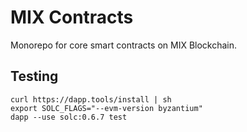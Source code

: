 # MIX Contracts
Monorepo for core smart contracts on MIX Blockchain.

## Testing

```
curl https://dapp.tools/install | sh
export SOLC_FLAGS="--evm-version byzantium"
dapp --use solc:0.6.7 test
```
